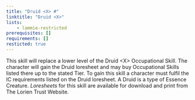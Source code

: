 ```yaml
---
title: "Druid <X> #"
linktitle: "Druid <X>"
lists:
    - lammie-restricted
prerequisites: []
requirements: []
resticted: true
---
```

This skill will replace a lower level of the Druid \<X> Occupational Skill. The character will gain the Druid loresheet and may buy Occupational Skills listed there up to the stated Tier. To gain this skill a character must fulfil the IC requirements listed on the Druid loresheet. A Druid is a type of Essence Creature. _Loresheets_ for this skill are available for download and print from The Lorien Trust Website.